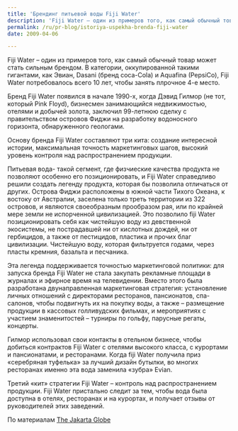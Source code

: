 ```yaml
---
title: 'Брендинг питьевой воды Fiji Water'
description: 'Fiji Water – один из примеров того, как самый обычный товар может стать сильным брендом. В категории, оккупированной такими гигантами, как Эвиан, Dasani (бренд coca-Cola) и Aquafina (PepsiCo), Fiji Water потребовалось всего 10 лет, чтобы занять плрочное 4-е место.'
permalink: /ru/pr-blog/istoriya-uspekha-brenda-fiji-water
date: 2009-04-06

---
```


Fiji Water – один из примеров того,  как самый обычный товар может стать сильным брендом. В категории, оккупированной такими гигантами, как Эвиан, Dasani (бренд coca-Cola) и Aquafina (PepsiCo), Fiji Water потребовалось всего 10 лет, чтобы занять плрочное 4-е место.

Бренд  Fiji Water появился в начале 1990-х, когда Дэвид Гилмор (не тот, который Pink Floyd), бизнесмен занимающийся недвижимостью, отелями и добычей золота, заключил 99-летнюю сделку с правительством островов Фиджи  на разработку водоносного горизонта, обнаруженного геологами.

Основу бренда Fiji Water составляют три кита: создание интересной истории, максимальная точность маркетинговых шагов, высокий уровень контроля над распространением продукции.

Питьевая вода-  такой сегмент, где физчиеские качества продукта не позволяют особенно его позиционировать, и Fiji Water справедливо решили создать легенду продукта, которая бы позволила отличаться от других. Острова Фиджи расположены в южной части Тихого Океана, к востоку от Австралии, заселена только треть территории из 322 островов, и являются своеобразным прообразом рая, или по крайней мере земли не испорченной цивилизацией. Это позволило fiji Water позиционировать себя как чистейшую воду из девственной экосистемы, не пострадавшей ни от кислотных дождей, ни от гербицидов, а также от пестицидов, пластика и прочих благ цивилизации. Чистейшую воду, которая фильтруется годами, через пласты кремния, базальта и песчаника.

Эта легенда поддерживается точностью маркетинговой политики: для запуска бренда Fiji Water  не стала закупать рекламные площади в журналах и эфирное время на телевидении. Вместо этого была разработана двунаправленная маркетинговая стратегия: установление личных отношений с директорами ресторанов, пансионатов, спа-салонов,  чтобы подвигнуть их на покупку воды, а также – размещение продукции в кассовых голливудских фильмах, и мероприятиях с участием знаменитостей – турниры по гольфу, парусные регаты, концерты.

Гилмор использовал свои контакты в отельном бизнесе, чтобы добиться контрактов  Fiji Water  с отелями высокого класса, с курортами и пансионатами, и ресторанами. Когда fiji Water получила приз «серебряная туфелька» за лучший дизайн бутылки, во многих ресторанах именно эта вода заменила «зубра» Evian.

Третий «кит» стратегии Fiji Water – контроль над распространением продукции. Fiji Water пристально следит за тем, чтобы вода была доступна в отелях, ресторанах и на курортах, и  получает отзывы от руководителей этих заведений.

По материалам <a href="https://www.thejakartaglobe.com/business/article/15406.html">The Jakarta Globe</a>

